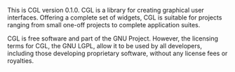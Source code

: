This is CGL version 0.1.0. CGL is a library for creating graphical user interfaces. 
Offering a complete set of widgets, CGL is suitable for projects ranging from small one-off projects to complete application suites.

CGL is free software and part of the GNU Project. However, the licensing terms for CGL, the GNU LGPL, allow it to be used by all developers, including those developing proprietary software, without any license fees or royalties.


